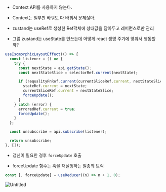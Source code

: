 - Context API를 사용하지 않는다.

- Context는 일부만 바꿔도 다 바꿔서 문제잖아.

- zustand는 useRef로 생성한 Ref객체에 상태값을 담아두고 레퍼런스로만 관리

- 그럼 zustand는 useState를 안쓰는데 어떻게 react 생명 주기에 맞춰서 행동할까?

```ts
useIsomorphicLayoutEffect(() => {
  const listener = () => {
    try {
      const nextState = api.getState();
      const nextStateSlice = selectorRef.current(nextState);

      if (!equalityFnRef.current(currentSliceRef.current, nextStateSlice)) {
        stateRef.current = nextState;
        currentSliceRef.current = nextStateSlice;
        forceUpdate();
      }
    } catch (error) {
      erroredRef.current = true;
      forceUpdate();
    }
  };

  const unsubscribe = api.subscribe(listener);

  return unsubscribe;
}, []);
```

- 갱신이 필요한 경후 `forceUpdate` 호출

- forceUpdate 함수는 훅을 재실행하는 일종의 트릭

```ts
const [, forceUpdate] = useReducer((n) => n + 1, 0);
```

![Untitled](../screenshot/intent_error.png)
